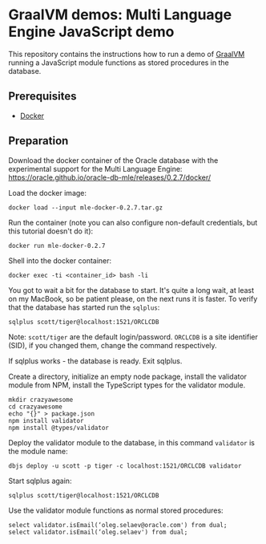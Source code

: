 # GraalVM demos: Multi Language Engine JavaScript demo

This repository contains the instructions how to run a demo of [GraalVM](graalvm.org) running a JavaScript module functions as stored procedures in the database.

## Prerequisites
* [Docker](https://docker.com/)

## Preparation

Download the docker container of the Oracle database with the experimental support for the Multi Language Engine:
https://oracle.github.io/oracle-db-mle/releases/0.2.7/docker/

Load the docker image:
```
docker load --input mle-docker-0.2.7.tar.gz
```

Run the container (note you can also configure non-default credentials, but this tutorial doesn't do it):
```
docker run mle-docker-0.2.7
```

Shell into the docker container:
```
docker exec -ti <container_id> bash -li
```

You got to wait a bit for the database to start. It's quite a long wait, at least on my MacBook, so be patient please, on the next runs it is faster.
To verify that the database has started run the `sqlplus`:
```
sqlplus scott/tiger@localhost:1521/ORCLCDB
```

Note: `scott/tiger` are the default login/password. `ORCLCDB` is a site identifier (SID), if you changed them, change the command respectively.

If sqlplus works - the database is ready. Exit sqlplus.

Create a directory, initialize an empty node package, install the validator module from NPM, install the TypeScript types for the validator module.

```
mkdir crazyawesome
cd crazyawesome
echo "{}" > package.json
npm install validator
npm install @types/validator
```

Deploy the validator module to the database, in this command `validator` is the module name:
```
dbjs deploy -u scott -p tiger -c localhost:1521/ORCLCDB validator
```

Start sqlplus again:
```
sqlplus scott/tiger@localhost:1521/ORCLCDB
```

Use the validator module functions as normal stored procedures:
```
select validator.isEmail(‘oleg.selaev@oracle.com') from dual;
select validator.isEmail(‘oleg.selaev') from dual;
```
